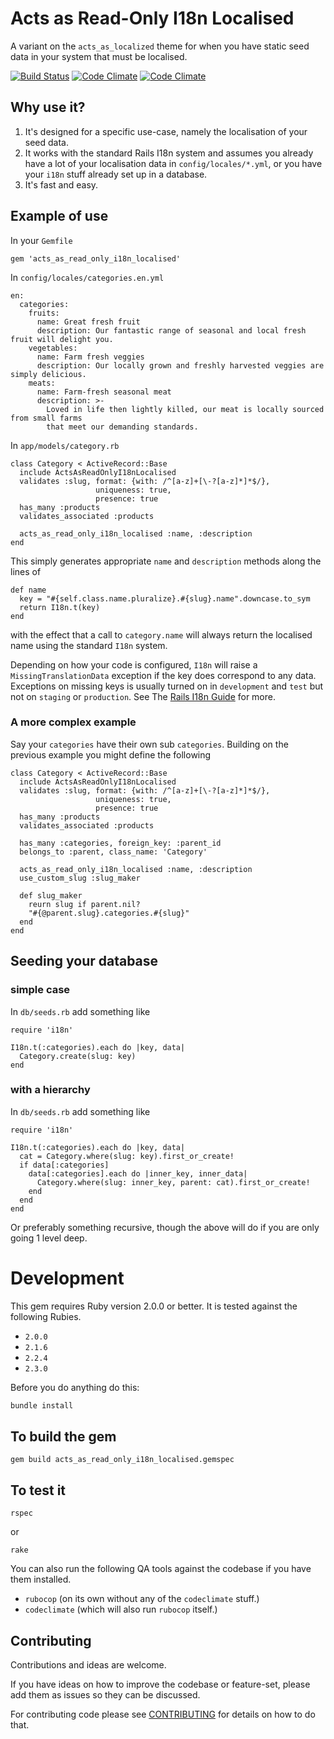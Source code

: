 # Acts as Read-Only I18n Localised

A variant on the `acts_as_localized` theme for when you have static seed data in your system that must be localised.

[![Build Status](https://travis-ci.org/davesag/acts_as_read_only_i18n_localised.svg?branch=master)](https://travis-ci.org/davesag/acts_as_read_only_i18n_localised) [![Code Climate](https://codeclimate.com/github/davesag/acts_as_read_only_i18n_localised/badges/gpa.svg)](https://codeclimate.com/github/davesag/acts_as_read_only_i18n_localised) [![Code Climate](https://codeclimate.com/github/davesag/acts_as_read_only_i18n_localised/badges/gpa.svg)](https://codeclimate.com/github/davesag/acts_as_read_only_i18n_localised)

## Why use it?

1. It's designed for a specific use-case, namely the localisation of your seed data.
2. It works with the standard Rails I18n system and assumes you already have a lot of your localisation data in `config/locales/*.yml`, or you have your `i18n` stuff already set up in a database.
3. It's fast and easy.

## Example of use

In your `Gemfile`

    gem 'acts_as_read_only_i18n_localised'

In `config/locales/categories.en.yml`

    en:
      categories:
        fruits:
          name: Great fresh fruit
          description: Our fantastic range of seasonal and local fresh fruit will delight you.
        vegetables:
          name: Farm fresh veggies
          description: Our locally grown and freshly harvested veggies are simply delicious.
        meats:
          name: Farm-fresh seasonal meat
          description: >-
            Loved in life then lightly killed, our meat is locally sourced from small farms
            that meet our demanding standards.
  
In `app/models/category.rb`
  
    class Category < ActiveRecord::Base
      include ActsAsReadOnlyI18nLocalised
      validates :slug, format: {with: /^[a-z]+[\-?[a-z]*]*$/},
                       uniqueness: true,
                       presence: true
      has_many :products
      validates_associated :products
      
      acts_as_read_only_i18n_localised :name, :description
    end

This simply generates appropriate `name` and `description` methods along the lines of

    def name
      key = "#{self.class.name.pluralize}.#{slug}.name".downcase.to_sym
      return I18n.t(key)
    end

with the effect that a call to `category.name` will always return the localised name using the standard `I18n` system.

Depending on how your code is configured, `I18n` will raise a `MissingTranslationData` exception if the key does correspond to any data. Exceptions on missing keys is usually turned on in `development` and `test` but not on `staging` or `production`. See The [Rails I18n Guide](http://guides.rubyonrails.org/i18n.html) for more.

### A more complex example

Say your `categories` have their own sub `categories`.  Building on the previous example you might define the following

    class Category < ActiveRecord::Base
      include ActsAsReadOnlyI18nLocalised
      validates :slug, format: {with: /^[a-z]+[\-?[a-z]*]*$/},
                       uniqueness: true,
                       presence: true
      has_many :products
      validates_associated :products
  
      has_many :categories, foreign_key: :parent_id
      belongs_to :parent, class_name: 'Category'

      acts_as_read_only_i18n_localised :name, :description
      use_custom_slug :slug_maker
  
      def slug_maker
        reurn slug if parent.nil?
        "#{@parent.slug}.categories.#{slug}"
      end
    end

## Seeding your database

### simple case

In `db/seeds.rb` add something like

    require 'i18n'

    I18n.t(:categories).each do |key, data|
      Category.create(slug: key)
    end

### with a hierarchy

In `db/seeds.rb` add something like

    require 'i18n'

    I18n.t(:categories).each do |key, data|
      cat = Category.where(slug: key).first_or_create!
      if data[:categories]
        data[:categories].each do |inner_key, inner_data|
          Category.where(slug: inner_key, parent: cat).first_or_create!
        end
      end
    end

Or preferably something recursive, though the above will do if you are only going 1 level deep.

# Development

This gem requires Ruby version 2.0.0 or better. It is tested against the following Rubies.

* `2.0.0`
* `2.1.6`
* `2.2.4`
* `2.3.0`

Before you do anything do this:

```sh
bundle install
```

## To build the gem

    gem build acts_as_read_only_i18n_localised.gemspec

## To test it

    rspec

or

    rake

You can also run the following QA tools against the codebase if you have them installed.

* `rubocop` (on its own without any of the `codeclimate` stuff.)
* `codeclimate` (which will also run `rubocop` itself.)

## Contributing

Contributions and ideas are welcome.

If you have ideas on how to improve the codebase or feature-set, please add them as issues so they can be discussed.

For contributing code please see [CONTRIBUTING](CONTRIBUTING.md) for details on how to do that.

